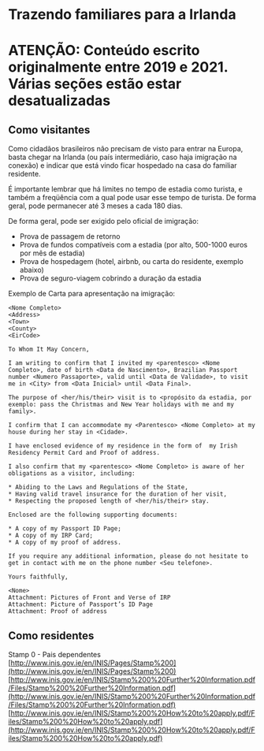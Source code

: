 # Trazendo familiares para a Irlanda

# **ATENÇÃO: Conteúdo escrito originalmente entre 2019 e 2021. Várias seções estão estar desatualizadas**

## Como visitantes

Como cidadãos brasileiros não precisam de visto para entrar na Europa, basta chegar na Irlanda (ou país intermediário, caso haja imigração na conexão) e indicar que está vindo ficar hospedado na casa do familiar residente.

É importante lembrar que há limites no tempo de estadia como turista, e também a freqüência com a qual pode usar esse tempo de turista. De forma geral, pode permanecer até 3 meses a cada 180 dias.

De forma geral, pode ser exigido pelo oficial de imigração:

* Prova de passagem de retorno
* Prova de fundos compatíveis com a estadia (por alto, 500-1000 euros por mês de estadia)
* Prova de hospedagem (hotel, airbnb, ou carta do residente, exemplo abaixo)
* Prova de seguro-viagem cobrindo a duração da estadia

Exemplo de Carta para apresentação na imigração:

```text
<Nome Completo>
<Address>
<Town>
<County>
<EirCode>

To Whom It May Concern,
  
I am writing to confirm that I invited my <parentesco> <Nome Completo>, date of birth <Data de Nascimento>, Brazilian Passport number <Numero Passaporte>, valid until <Data de Validade>, to visit me in <City> from <Data Inicial> until <Data Final>. 

The purpose of <her/his/their> visit is to <propósito da estadia, por exemplo: pass the Christmas and New Year holidays with me and my family>.
 
I confirm that I can accommodate my <Parentesco> <Nome Completo> at my house during her stay in <Cidade>. 

I have enclosed evidence of my residence in the form of  my Irish Residency Permit Card and Proof of address.
 
I also confirm that my <parentesco> <Nome Completo> is aware of her obligations as a visitor, including:

* Abiding to the Laws and Regulations of the State,
* Having valid travel insurance for the duration of her visit,
* Respecting the proposed length of <her/his/their> stay.
 
Enclosed are the following supporting documents:
 
* A copy of my Passport ID Page;
* A copy of my IRP Card;
* A copy of my proof of address.
 
If you require any additional information, please do not hesitate to get in contact with me on the phone number <Seu telefone>.

Yours faithfully,
 
<Nome>
Attachment: Pictures of Front and Verse of IRP 
Attachment: Picture of Passport’s ID Page
Attachment: Proof of address
```

## Como residentes

Stamp 0 - Pais dependentes  
[http://www.inis.gov.ie/en/INIS/Pages/Stamp%200](http://www.inis.gov.ie/en/INIS/Pages/Stamp%200)  
[http://www.inis.gov.ie/en/INIS/Stamp%200%20Further%20Information.pdf/Files/Stamp%200%20Further%20Information.pdf](http://www.inis.gov.ie/en/INIS/Stamp%200%20Further%20Information.pdf/Files/Stamp%200%20Further%20Information.pdf)  
[http://www.inis.gov.ie/en/INIS/Stamp%200%20How%20to%20apply.pdf/Files/Stamp%200%20How%20to%20apply.pdf](http://www.inis.gov.ie/en/INIS/Stamp%200%20How%20to%20apply.pdf/Files/Stamp%200%20How%20to%20apply.pdf)
